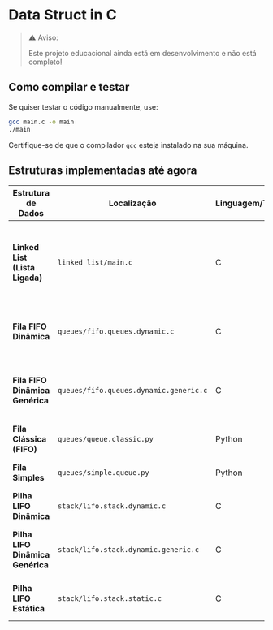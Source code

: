 # Data Struct in C

> ⚠️ Aviso: 
> 
> Este projeto educacional ainda está em desenvolvimento e não está completo!

## Como compilar e testar

Se quiser testar o código manualmente, use:

```bash
gcc main.c -o main
./main
```

Certifique-se de que o compilador `gcc` esteja instalado na sua máquina.

## Estruturas implementadas até agora


| Estrutura de Dados                     | Localização                            | Linguagem/Tipo                 | Descrição Breve                                                                 |
| -------------------------------------- | -------------------------------------- | ------------------------------ | ------------------------------------------------------------------------------- |
| **Linked List (Lista Ligada)**         | `linked list/main.c`                   | C                              | Lista duplamente ligada genérica, com funções de inserção, remoção e navegação. |
| **Fila FIFO Dinâmica**                 | `queues/fifo.queues.dynamic.c`         | C                              | Implementação clássica de fila FIFO usando alocação dinâmica.                   |
| **Fila FIFO Dinâmica Genérica**        | `queues/fifo.queues.dynamic.generic.c` | C                              | Versão genérica da fila FIFO dinâmica, suporta qualquer tipo de dado.           |
| **Fila Clássica (FIFO)**               | `queues/queue.classic.py`              | Python                         | Implementação básica de fila em Python.                                         |
| **Fila Simples**                       | `queues/simple.queue.py`               | Python                         | Implementação simples de fila em Python.                                        |
| **Pilha LIFO Dinâmica**                | `stack/lifo.stack.dynamic.c`           | C                              | Pilha dinâmica, implementação tradicional.                                      |
| **Pilha LIFO Dinâmica Genérica**       | `stack/lifo.stack.dynamic.generic.c`   | C                              | Pilha dinâmica genérica, suporta múltiplos tipos de dados.                      |
| **Pilha LIFO Estática**                | `stack/lifo.stack.static.c`            | C                              | Pilha implementada com array estático.                                          |
